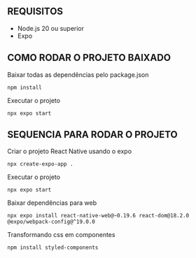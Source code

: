 ## REQUISITOS

* Node.js 20 ou superior
* Expo

## COMO RODAR O PROJETO BAIXADO
Baixar todas as dependências pelo package.json
```
npm install
```
Executar o projeto
```
npx expo start
```




## SEQUENCIA PARA RODAR O PROJETO

Criar o projeto React Native usando o expo
```
npx create-expo-app .
```
Executar o projeto
```
npx expo start
```

Baixar dependências para web
```
npx expo install react-native-web@~0.19.6 react-dom@18.2.0 @expo/webpack-config@^19.0.0
```

Transformando css em componentes
```
npm install styled-components
```